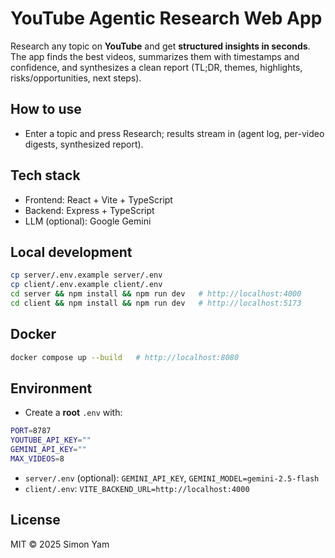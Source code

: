 # YouTube Agentic Research Web App

Research any topic on **YouTube** and get **structured insights in seconds**. The app finds the best videos, summarizes them with timestamps and confidence, and synthesizes a clean report (TL;DR, themes, highlights, risks/opportunities, next steps).

## How to use
- Enter a topic and press Research; results stream in (agent log, per-video digests, synthesized report).

## Tech stack
- Frontend: React + Vite + TypeScript
- Backend: Express + TypeScript
- LLM (optional): Google Gemini

## Local development
```bash
cp server/.env.example server/.env
cp client/.env.example client/.env
cd server && npm install && npm run dev   # http://localhost:4000
cd client && npm install && npm run dev   # http://localhost:5173
```

## Docker
```bash
docker compose up --build   # http://localhost:8080
```

## Environment
- Create a **root** `.env` with:
```bash
PORT=8787
YOUTUBE_API_KEY=""
GEMINI_API_KEY=""
MAX_VIDEOS=8
```
- `server/.env` (optional): `GEMINI_API_KEY`, `GEMINI_MODEL=gemini-2.5-flash`
- `client/.env`: `VITE_BACKEND_URL=http://localhost:4000`

## License
MIT © 2025 Simon Yam
